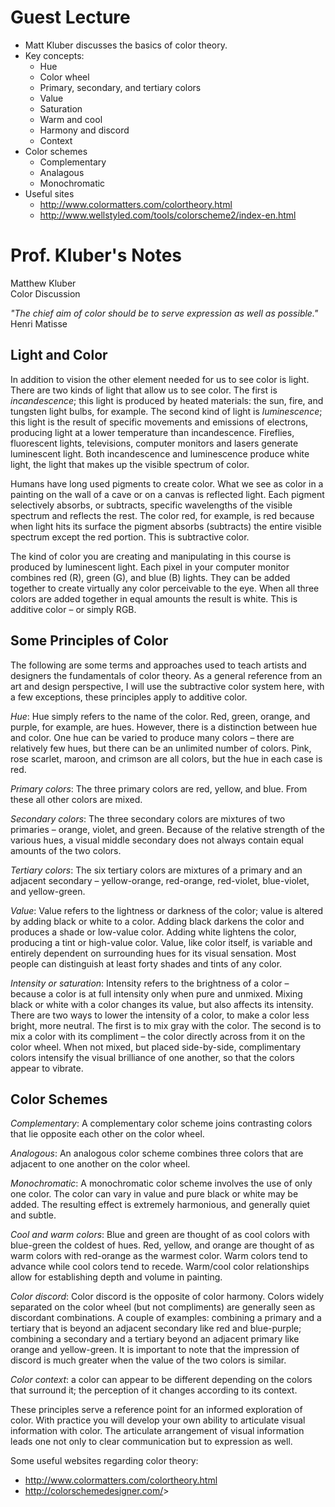 Guest Lecture
=============
* Matt Kluber discusses the basics of color theory.
* Key concepts:
    * Hue
    * Color wheel
    * Primary, secondary, and tertiary colors
    * Value
    * Saturation
    * Warm and cool
    * Harmony and discord
    * Context
* Color schemes
    * Complementary
    * Analagous
    * Monochromatic
* Useful sites
    * <http://www.colormatters.com/colortheory.html>
    * <http://www.wellstyled.com/tools/colorscheme2/index-en.html>

Prof. Kluber's Notes
====================

Matthew Kluber <br>
Color Discussion

*"The chief aim of color should be to serve expression as well as possible."* Henri Matisse

Light and Color
---------------

In addition to vision the other element needed for us to see color is light. There are two kinds of light that allow us to see color. The first is *incandescence*; this light is produced by heated materials: the sun, fire, and tungsten light bulbs, for example. The second kind of light is *luminescence*; this light is the result of specific movements and emissions of electrons, producing light at a lower temperature than incandescence. Fireflies, fluorescent lights, televisions, computer monitors and lasers generate luminescent light. Both incandescence and luminescence produce white light, the light that makes up the visible spectrum of color.

Humans have long used pigments to create color. What we see as color in a painting on the wall of a cave or on a canvas is reflected light. Each pigment selectively absorbs, or subtracts, specific wavelengths of the visible spectrum and reflects the rest. The color red, for example, is red because when light hits its surface the pigment absorbs (subtracts) the entire visible spectrum except the red portion. This is subtractive color.

The kind of color you are creating and manipulating in this course is produced by luminescent light. Each pixel in your computer monitor combines red (R), green (G), and blue (B) lights. They can be added together to create virtually any color perceivable to the eye. When all three colors are added together in equal amounts the result is white. This is additive color – or simply RGB.

Some Principles of Color
------------------------

The following are some terms and approaches used to teach artists and designers the fundamentals of color theory. As a general reference from an art and design perspective, I will use the subtractive color system here, with a few exceptions, these principles apply to additive color.

*Hue*: Hue simply refers to the name of the color. Red, green, orange, and purple, for example, are hues. However, there is a distinction between hue and color. One hue can be varied to produce many colors – there are relatively few hues, but there can be an unlimited number of colors. Pink, rose scarlet, maroon, and crimson are all colors, but the hue in each case is red. 

*Primary colors*: The three primary colors are red, yellow, and blue. From these all other colors are mixed. 

*Secondary colors*: The three secondary colors are mixtures of two primaries – orange, violet, and green. Because of the relative strength of the various hues, a visual middle secondary does not always contain equal amounts of the two colors.

*Tertiary colors*: The six tertiary colors are mixtures of a primary and an adjacent secondary – yellow-orange, red-orange, red-violet, blue-violet, and yellow-green.

*Value*: Value refers to the lightness or darkness of the color; value is altered by adding black or white to a color. Adding black darkens the color and produces a shade or low-value color. Adding white lightens the color, producing a tint or high-value color. Value, like color itself, is variable and entirely dependent on surrounding hues for its visual sensation. Most people can distinguish at least forty shades and tints of any color.

*Intensity or saturation*: Intensity refers to the brightness of a color – because a color is at full intensity only when pure and unmixed. Mixing black or white with a color changes its value, but also affects its intensity. There are two ways to lower the intensity of a color, to make a color less bright, more neutral. The first is to mix gray with the color. The second is to mix a color with its compliment – the color directly across from it on the color wheel. When not mixed, but placed side-by-side, complimentary colors intensify the visual brilliance of one another, so that the colors appear to vibrate. 

Color Schemes
-------------

*Complementary*: A complementary color scheme joins contrasting colors that lie opposite each other on the color wheel.  

*Analogous*: An analogous color scheme combines three colors that are adjacent to one another on the color wheel.  

*Monochromatic*: A monochromatic color scheme involves the use of only one color. The color can vary in value and pure black or white may be added. The resulting effect is extremely harmonious, and generally quiet and subtle.

*Cool and warm colors*: Blue and green are thought of as cool colors with blue-green the coldest of hues. Red, yellow, and orange are thought of as warm colors with red-orange as the warmest color. Warm colors tend to advance while cool colors tend to recede. Warm/cool color relationships allow for establishing depth and volume in painting. 

*Color discord*: Color discord is the opposite of color harmony. Colors widely separated on the color wheel (but not compliments) are generally seen as discordant combinations. A couple of examples: combining a primary and a tertiary that is beyond an adjacent secondary like red and blue-purple; combining a secondary and a tertiary beyond an adjacent primary like orange and yellow-green. It is important to note that the impression of discord is much greater when the value of the two colors is similar.

*Color context*: a color can appear to be different depending on the colors that surround it; the perception of it changes according to its context.

These principles serve a reference point for an informed exploration of color. With practice you will develop your own ability to articulate visual information with color. The articulate arrangement of visual information leads one not only to clear communication but to expression as well. 

Some useful websites regarding color theory:
* <http://www.colormatters.com/colortheory.html>
* <http://colorschemedesigner.com/>>

